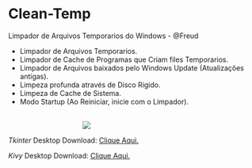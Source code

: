 # Clean-Temp

Limpador de Arquivos Temporarios do Windows - @Freud
<ul>
  <li>Limpador de Arquivos Temporarios.</li>
  <li>Limpador de Cache de Programas que Criam files Temporarios.</li>
  <li>Limpador de Arquivos baixados pelo Windows Update (Atualizações antigas).</li>
  <li>Limpeza profunda através de Disco Rigido.</li>
  <li>Limpeza de Cache de Sistema.</li>
  <li>Modo Startup (Ao Reiniciar, inicie com o Limpador).</li>
</ul>
<br/>
<IMG style="margin-left: 150px" src="http://test.fcen.co.in/foto.png">

<p><i>Tkinter</i> Desktop Download: <a href="https://mega.nz/#!DI1W1IKB!HQzWEP9bhU1p9HR_DvnUbsOlBz9e4lCoj3SuffQcse8" target="_blank">Clique Aqui.</a></p>
<p><i>Kivy</i> Desktop Download: <a href="" target="_blank">Clique Aqui.</a></p>
